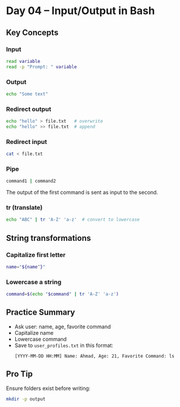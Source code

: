 # Day 04 – Input/Output in Bash

## Key Concepts

### Input
```bash
read variable
read -p "Prompt: " variable
```

### Output
```bash
echo "Some text"
```

### Redirect output
```bash
echo "hello" > file.txt   # overwrite
echo "hello" >> file.txt  # append
```

### Redirect input
```bash
cat < file.txt
```

### Pipe
```bash
command1 | command2
```
The output of the first command is sent as input to the second.

### tr (translate)
```bash
echo "ABC" | tr 'A-Z' 'a-z'  # convert to lowercase
```

## String transformations

### Capitalize first letter
```bash
name="${name^}"
```

### Lowercase a string
```bash
command=$(echo "$command" | tr 'A-Z' 'a-z')
```

## Practice Summary

- Ask user: name, age, favorite command
- Capitalize name
- Lowercase command
- Save to `user_profiles.txt` in this format:
  ```
  [YYYY-MM-DD HH:MM] Name: Ahmad, Age: 21, Favorite Command: ls
  ```

## Pro Tip
Ensure folders exist before writing:
```bash
mkdir -p output
```
